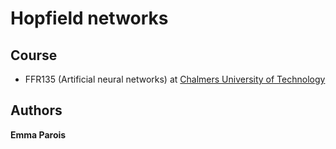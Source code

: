 # Hopfield networks
## Course
* FFR135 (Artificial neural networks) at [Chalmers University of Technology](https://www.chalmers.se/sv/Sidor/default.aspx)
## Authors
**Emma Parois**

